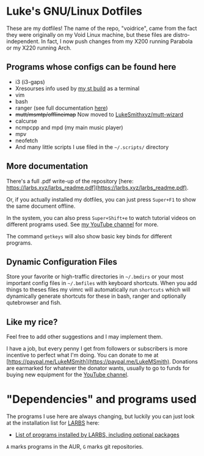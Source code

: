 # Luke's GNU/Linux Dotfiles

These are my dotfiles! The name of the repo, "voidrice", came from the fact they were originally on my Void Linux machine, but these files are distro-independent. In fact, I now push changes from my X200 running Parabola or my X220 running Arch.

## Programs whose configs can be found here

+ i3 (i3-gaps)
+ Xresourses info used by [my st build](https://github.com/lukesmithxyz/st) as a terminal
+ vim
+ bash
+ ranger (see full documentation [here](.config/ranger/luke_ranger_readme.md))
+ ~~mutt/msmtp/offlineimap~~ Now moved to [LukeSmithxyz/mutt-wizard](https://github.com/LukeSmithxyz/mutt-wizard)
+ calcurse
+ ncmpcpp and mpd (my main music player)
+ mpv
+ neofetch
+ And many little scripts I use filed in the `~/.scripts/` directory

## More documentation

There's a full .pdf write-up of the repository [here: https://larbs.xyz/larbs_readme.pdf](https://larbs.xyz/larbs_readme.pdf).

Or, if you actually installed my dotfiles, you can just press `Super+F1` to
show the same document offline.

In the system, you can also press `Super+Shift+e` to watch tutorial videos on
different programs used. See [my YouTube channel](https://youtube.com/c/LukeSmithxyz) for more.

The command `getkeys` will also show basic key binds for different programs.

## Dynamic Configuration Files

Store your favorite or high-traffic directories in `~/.bmdirs` or your most
important config files in `~/.bmfiles` with keyboard shortcuts. When you add
things to theses files my vimrc will automatically run `shortcuts` which will
dynamically generate shortcuts for these in bash, ranger and optionally
qutebrowser and fish.

## Like my rice?

Feel free to add other suggestions and I may implement them.

I have a job, but every penny I get from followers or subscribers is more incentive to perfect what I'm doing.
You can donate to me at [https://paypal.me/LukeMSmith](https://paypal.me/LukeMSmith).
Donations are earmarked for whatever the donator wants, usually to go to funds for buying new equipment for the [YouTube channel](https://youtube.com/c/LukeSmithxyz).

# "Dependencies" and programs used

The programs I use here are always changing, but luckily you can just look at the installation list for [LARBS](http://larbs.xyz) here:

+ [List of programs installed by LARBS, including optional packages](https://github.com/LukeSmithxyz/LARBS/blob/master/progs.csv)

`A` marks programs in the AUR, `G` marks git repositories.
